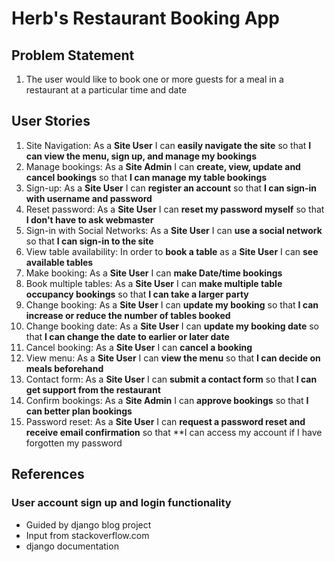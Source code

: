 # Herb's Restaurant Booking App

## Problem Statement
1. The user would like to book one or more guests for a meal in a restaurant at a particular time and date

## User Stories
1. Site Navigation: As a **Site User** I can **easily navigate the site** so that **I can view the menu, sign up, and manage my bookings**
2. Manage bookings: As a **Site Admin** I can **create, view, update and cancel bookings** so that **I can manage my table bookings**
3. Sign-up: As a **Site User** I can **register an account** so that **I can sign-in with username and password**
4. Reset password: As a **Site User** I can **reset my password myself** so that **I don't have to ask webmaster**
5. Sign-in with Social Networks: As a **Site User** I can **use a social network** so that **I can sign-in to the site**
6. View table availability: In order to **book a table** as a **Site User** I can **see available tables**
7. Make booking: As a **Site User** I can **make Date/time bookings**
8. Book multiple tables: As a **Site User** I can **make multiple table occupancy bookings** so that **I can take a larger party**
9. Change booking: As a **Site User** I can **update my booking** so that **I can increase or reduce the number of tables booked**
10. Change booking date: As a **Site User** I can **update my booking date** so that **I can change the date to earlier or later date**
11. Cancel booking: As a **Site User** I can **cancel a booking**
12. View menu: As a **Site User** I can **view the menu** so that **I can decide on meals beforehand**
13. Contact form: As a **Site User** I can **submit a contact form** so that **I can get support from the restaurant**
14. Confirm bookings: As a **Site Admin** I can **approve bookings** so that **I can better plan bookings**
15. Password reset: As a **Site User** I can **request a password reset and receive email confirmation** so that **I can access my account if I have forgotten my password

## References

### User account sign up and login functionality
- Guided by django blog project
- Input from stackoverflow.com
- django documentation
